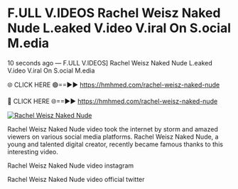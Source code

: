 # F.ULL V.IDEOS Rachel Weisz Naked Nude L.eaked V.ideo V.iral On S.ocial M.edia

10 seconds ago — F.ULL V.IDEOS] Rachel Weisz Naked Nude L.eaked V.ideo V.iral On S.ocial M.edia

🌐 CLICK HERE 🟢==►► https://hmhmed.com/rachel-weisz-naked-nude

🔴 CLICK HERE 🌐==►► https://hmhmed.com/rachel-weisz-naked-nude

[![Rachel Weisz Naked Nude](https://i.imgur.com/dJHk4Zq.gif)](https://hmhmed.com/rachel-weisz-naked-nude)

Rachel Weisz Naked Nude video took the internet by storm and amazed viewers on various social media platforms. Rachel Weisz Naked Nude, a young and talented digital creator, recently became famous thanks to this interesting video.

Rachel Weisz Naked Nude video instagram

Rachel Weisz Naked Nude video official twitter
